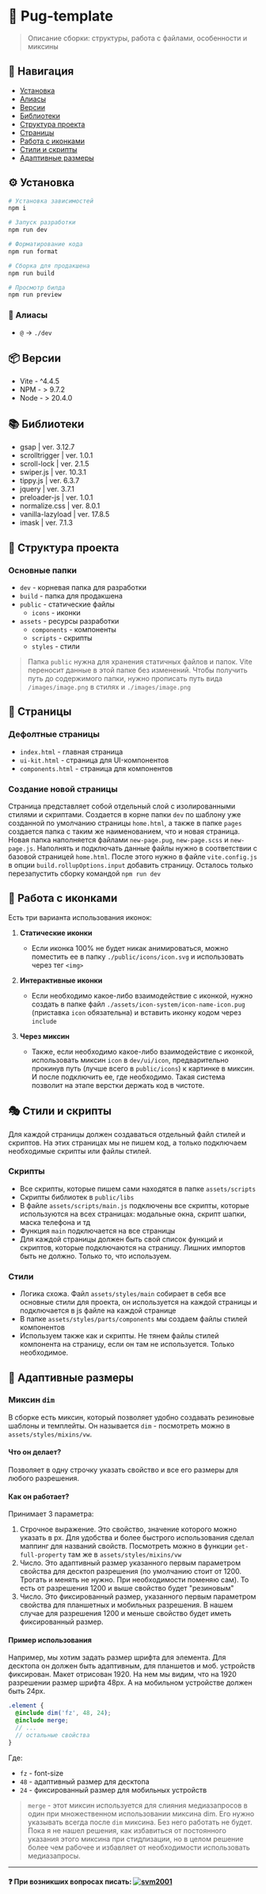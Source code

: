 # 🚀 Pug-template 

> Описание сборки: структуры, работа с файлами, особенности и миксины

## 🔗 Навигация

- [Установка](#-установка)
- [Алиасы](#-алиасы)
- [Версии](#-версии)
- [Библиотеки](#-библиотеки)
- [Структура проекта](#-структура-проекта)
- [Страницы](#-страницы)
- [Работа с иконками](#-работа-с-иконками)
- [Стили и скрипты](#-стили-и-скрипты)
- [Адаптивные размеры](#-адаптивные-размеры)

## ⚙️ Установка

```bash
# Установка зависимостей
npm i

# Запуск разработки
npm run dev

# Форматирование кода
npm run format

# Сборка для продакшена
npm run build

# Просмотр билда
npm run preview
```

### 🔑 Алиасы

- `@` → `./dev`

## 📦 Версии

- Vite - ^4.4.5
- NPM - > 9.7.2
- Node - > 20.4.0

## 📚 Библиотеки

- gsap | ver. 3.12.7
- scrolltrigger | ver. 1.0.1
- scroll-lock | ver. 2.1.5
- swiper.js | ver. 10.3.1
- tippy.js | ver. 6.3.7
- jquery | ver. 3.7.1
- preloader-js | ver. 1.0.1
- normalize.css | ver. 8.0.1
- vanilla-lazyload | ver. 17.8.5
- imask | ver. 7.1.3

## 📁 Структура проекта

### Основные папки

- `dev` - корневая папка для разработки
- `build` - папка для продакшена
- `public` - статические файлы
  - `icons` - иконки
- `assets` - ресурсы разработки
  - `components` - компоненты
  - `scripts` - скрипты
  - `styles` - стили

> Папка `public` нужна для хранения статичных файлов и папок. Vite переносит данные в этой папке без изменений. Чтобы получить путь до содержимого папки, нужно прописать путь вида `/images/image.png` в стилях и `./images/image.png`

## 📃 Страницы

### Дефолтные страницы

- `index.html` - главная страница
- `ui-kit.html` - страница для UI-компонентов
- `components.html` - страница для компонентов

### Создание новой страницы

Страница представляет собой отдельный слой с изолированными стилями и скриптами. Создается в корне папки `dev` по шаблону уже созданной по умолчанию страницы `home.html`, а также в папке `pages` создается папка с таким же наименованием, что и новая страница. Новая папка наполняется файлами `new-page.pug`, `new-page.scss` и `new-page.js`. Наполнять и подключать данные файлы нужно в соответствии с базовой страницей `home.html`. После этого нужно в файле `vite.config.js` в опции `build.rollupOptions.input` добавить страницу. Осталось только перезапустить сборку командой `npm run dev`

## 🎨 Работа с иконками

Есть три варианта использования иконок:

1. **Статические иконки**
   - Если иконка 100% не будет никак анимироваться, можно поместить ее в папку `./public/icons/icon.svg` и использовать через тег `<img>`

2. **Интерактивные иконки**
   - Если необходимо какое-либо взаимодействие с иконкой, нужно создать в папке файл `./assets/icon-system/icon-name-icon.pug` (приставка ` icon ` обязательна) и вставить иконку кодом через `include`

3. **Через миксин**
   - Также, если необходимо какое-либо взаимодействие с иконкой, использовать миксин `icon` в `dev/ui/icon`, предварительно прокинув путь (лучше всего в `public/icons`) к картинке в миксин. И после подключить ее, где необходимо. Такая система позволит на этапе верстки держать код в чистоте.

## 🎭 Стили и скрипты

Для каждой страницы должен создаваться отдельный файл стилей и скриптов. На этих страницах мы не пишем код, а только подключаем необходимые скрипты или файлы стилей.

### Скрипты
- Все скрипты, которые пишем сами находятся в папке `assets/scripts`
- Скрипты библиотек в `public/libs`
- В файле `assets/scripts/main.js` подключены все скрипты, которые используются на всех страницах: модальные окна, скрипт шапки, маска телефона и тд
- Функция `main` подключается на все страницы
- Для каждой страницы должен быть свой список функций и скриптов, которые подключаются на страницу. Лишних импортов быть не должно. Только то, что используем.

### Стили
- Логика схожа. Файл `assets/styles/main` собирает в себя все основные стили для проекта, он используется на каждой страницы и подключается в js файле на каждой странице
- В папке `assets/styles/parts/components` мы создаем файлы стилей компонентов
- Используем также как и скрипты. Не тянем файлы стилей компонента на страницу, если он там не используется. Только необходимое.

## 📱 Адаптивные размеры

### Миксин `dim`

В сборке есть миксин, который позволяет удобно создавать резиновые шаблоны и темплейты. Он называется `dim` - посмотреть можно в `assets/styles/mixins/vw`.

#### Что он делает?

 Позволяет в одну строчку указать свойство и все его размеры для любого разрешения.

#### Как он работает?

Принимает 3 параметра:
1. Строчное выражение. Это свойство, значение которого можно указать в px. Для удобства и более быстрого использования сделал маппинг для названий свойств. Посмотреть можно в функции `get-full-property` там же в `assets/styles/mixins/vw`
2. Число. Это адаптивный размер указанного первым параметром свойства для десктоп разрешения (по умолчанию стоит от 1200. Трогать и менять не нужно. При необходимости поменяю сам). То есть от разрешения 1200 и выше свойство будет "резиновым"
3. Число. Это фиксированный размер, указанного первым параметром свойства для планшетных и мобильных разрешения. В нашем случае для разрешения 1200 и меньше свойство будет иметь фиксированный размер.

#### Пример использования

Например, мы хотим задать размер шрифта для элемента. Для десктопа он должен быть адаптивным, для планшетов и моб. устройств фиксирован. Макет отрисован 1920. На нем мы видим, что на 1920 разрешении размер шрифта 48px. А на мобильном устройстве должен быть 24px.

```scss
.element {
  @include dim('fz', 48, 24);
  @include merge;
  // ...
  // остальные свойства
}
```

Где:
- `fz` - font-size
- `48` - адаптивный размер для десктопа
- `24` - фиксированный размер для мобильных устройств

> `merge` - этот миксин используется для слияния медиазапросов в один при множественном использовании миксина dim. Его нужно указывать всегда после `dim` миксина. Без него работать не будет. Пока я не нашел решения, как избавиться от постоянного указания этого миксина при стидлизации, но в целом решение более чем рабочее и избавляет от необходимости использовать медиазапросы.

---

#### ❓ При возникших вопросах писать: [![svm2001](https://img.shields.io/badge/Telegram-2CA5E0?style=flat-square&logo=telegram&logoColor=white)](https://t.me/svm_2001) 

